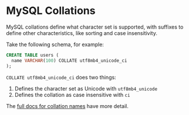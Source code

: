 # MySQL Collations

MySQL collations define what character set is supported, with suffixes to define other characteristics, like sorting and case insensitivity.

Take the following schema, for example:

```sql
CREATE TABLE users (
  name VARCHAR(100) COLLATE utf8mb4_unicode_ci
);
```

`COLLATE utf8mb4_unicode_ci` does two things:
1. Defines the character set as Unicode with `utf8mb4_unicode`
2. Defines the collation as case insensitive with `ci`

The [full docs for collation names](https://dev.mysql.com/doc/refman/8.4/en/charset-collation-names.html) have more detail.
